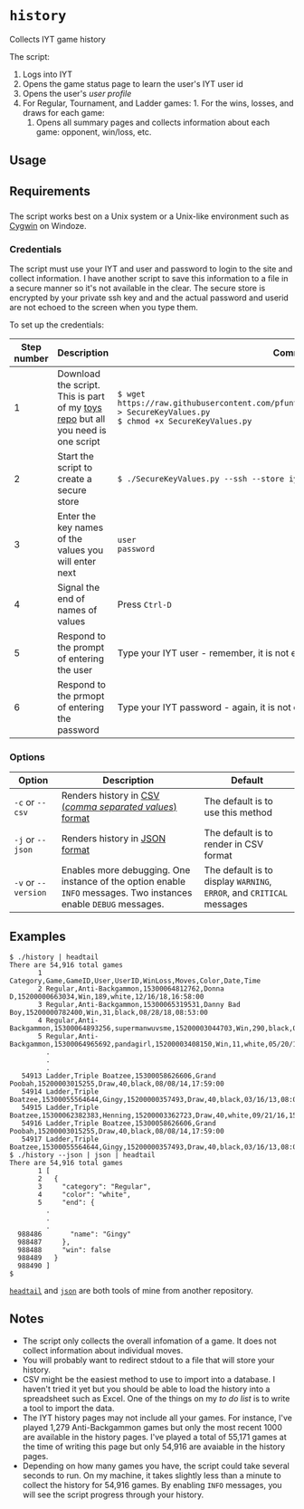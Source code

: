 # `history`

Collects IYT game history

The script:
  1. Logs into IYT
  2. Opens the game status page to learn the user's IYT user id
  3. Opens the user's _user profile_
  4. For Regular, Tournament, and Ladder games:
    1. For the wins, losses, and draws for each game:
      1. Opens all summary pages and collects information about each game: opponent, win/loss, etc.

## Usage

## Requirements

###

The script works best on a Unix system or a Unix-like environment such as [Cygwin](https://www.cygwin.com/) on Windoze.

### Credentials

The script must use your IYT and user and password to login to the site and collect information.  I have another script to save this information to a file in a secure manner so it's not available in the clear.  The secure store is encrypted by your private ssh key and and the actual password and userid are not echoed to the screen when you type them.

To set up the credentials:

| Step number | Description | Command |
| - | - | - |
| 1 | Download the script.  This is part of my [toys repo](https://github.com/pfuntner/toys) but all you need is one script | `$ wget https://raw.githubusercontent.com/pfuntner/toys/master/bin/SecureKeyValues.py > SecureKeyValues.py`<br/>`$ chmod +x SecureKeyValues.py` |
| 2 | Start the script to create a secure store | `$ ./SecureKeyValues.py --ssh --store iyt --operation set` |
| 3 | Enter the key names of the values you will enter next | `user`<br/>`password` |
| 4 | Signal the end of names of values | Press `Ctrl-D` |
| 5 | Respond to the prompt of entering the user | Type your IYT user - remember, it is not echoed to the screen |
| 6 | Respond to the prmopt of entering the password | Type your IYT password - again, it is not echoed to the screen |

### Options

| Option | Description | Default |
| ------ | ----------- | ------- |
| `-c` or `--csv` | Renders history in [CSV (_comma separated values_) format](https://www.wikiwand.com/en/Comma-separated_values) | The default is to use this method |
| `-j` or `--json` | Renders history in [JSON format](https://www.wikiwand.com/en/JSON) | The default is to render in CSV format |
| `-v` or `--version` | Enables more debugging.  One instance of the option enable `INFO` messages.  Two instances enable `DEBUG` messages.  | The default is to display `WARNING`, `ERROR`, and `CRITICAL` messages |

## Examples

```
$ ./history | headtail
There are 54,916 total games
       1 Category,Game,GameID,User,UserID,WinLoss,Moves,Color,Date,Time
       2 Regular,Anti-Backgammon,15300064812762,Donna D,15200000663034,Win,189,white,12/16/18,16:58:00
       3 Regular,Anti-Backgammon,15300065319531,Danny Bad Boy,15200000782400,Win,31,black,08/28/18,08:53:00
       4 Regular,Anti-Backgammon,15300064893256,supermanwuvsme,15200003044703,Win,290,black,07/05/18,22:28:00
       5 Regular,Anti-Backgammon,15300064965692,pandagirl,15200003408150,Win,11,white,05/20/18,17:58:00
         .
         .
         .
   54913 Ladder,Triple Boatzee,15300058626606,Grand Poobah,15200003015255,Draw,40,black,08/08/14,17:59:00
   54914 Ladder,Triple Boatzee,15300055564644,Gingy,15200000357493,Draw,40,black,03/16/13,08:03:00
   54915 Ladder,Triple Boatzee,15300062382383,Henning,15200003362723,Draw,40,white,09/21/16,15:50:00
   54916 Ladder,Triple Boatzee,15300058626606,Grand Poobah,15200003015255,Draw,40,black,08/08/14,17:59:00
   54917 Ladder,Triple Boatzee,15300055564644,Gingy,15200000357493,Draw,40,black,03/16/13,08:03:00
$ ./history --json | json | headtail
There are 54,916 total games
       1 [
       2   {
       3     "category": "Regular", 
       4     "color": "white", 
       5     "end": {
         .
         .
         .
  988486       "name": "Gingy"
  988487     }, 
  988488     "win": false
  988489   }
  988490 ]
$ 
```

[`headtail`](https://github.com/pfuntner/toys/blob/master/doc/headtail.md) and [`json`](https://github.com/pfuntner/toys/blob/master/doc/json.md) are both tools of mine from another repository.

## Notes

- The script only collects the overall infomation of a game.  It does not collect information about individual moves.
- You will probably want to redirect stdout to a file that will store your history.
- CSV might be the easiest method to use to import into a database.  I haven't tried it yet but you should be able to load the history into a spreadsheet such as Excel.  One of the things on my _to do list_ is to write a tool to import the data.
- The IYT history pages may not include all your games.  For instance, I've played 1,279 Anti-Backgammon games but only the most recent 1000 are available in the history pages.  I've played a total of 55,171 games at the time of writing this page but only 54,916 are avaiable in the history pages.
- Depending on how many games you have, the script could take several seconds to run.  On my machine, it takes slightly less than a minute to collect the history for 54,916 games.  By enabling `INFO` messages, you will see the script progress through your history.
